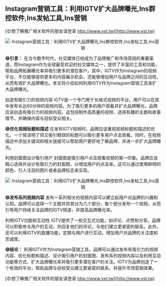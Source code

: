 ## **Instagram营销工具：利用IGTV扩大品牌曝光,Ins群控软件,Ins发帖工具,Ins营销**

[😍想了解推广相关软件的朋友请登录 http://www.vst.tw](http://www.vst.tw)

 <center><img src="https://vst.tw/MP4/tuiguang/png/5.png" alt="Instagram营销工具：利用IGTV扩大品牌曝光,Ins群控软件,Ins发帖工具,Ins营销"></center>

**😄引言：**
在当今数字时代，社交媒体已经成为了品牌推广和市场营销的重要渠道。而Instagram作为全球最受欢迎的社交媒体之一，提供了丰富的工具和功能，帮助品牌拓展曝光率并吸引更多的潜在客户。其中，IGTV作为Instagram的视频平台，不仅能够提供更多的内容展示机会，还能够增加用户与品牌之间的互动性，从而有效扩大品牌曝光。本文将介绍如何利用IGTV作为Instagram营销工具来扩大品牌曝光。

创造有吸引力的视频内容
IGTV是一个专门用于长格式视频的平台，用户可以在其中发布长达60分钟的视频内容。为了吸引更多的用户观看并扩大品牌曝光，品牌应该创造有吸引力的视频内容。这包括制作高质量的视频、选择有趣的主题和故事情节，并确保内容与目标受众相关。

**😄优化视频标题和描述**
在发布IGTV视频时，品牌应该重视视频标题和描述的优化。一个简洁明了但又吸引眼球的标题可以吸引更多用户点击观看。同时，在视频描述中添加关键词和相关链接可以帮助用户更好地了解品牌，并进一步扩大品牌曝光。

利用封面图设计吸引用户
封面图是吸引用户点击观看视频的第一印象。品牌应该精心选择并设计有吸引力的封面图，以增加用户的点击率。这可以通过使用鲜明的颜色、引人注目的图片或者品牌标志来实现。

 <center><img src="https://vst.tw/MP4/tuiguang/png/5.png" alt="Instagram营销工具：利用IGTV扩大品牌曝光,Ins群控软件,Ins发帖工具,Ins营销"></center>

**😄发布系列视频内容**
发布一系列相关的视频内容可以建立起用户对品牌的兴趣和认知。品牌可以选择一个主题并将其分为几个部分，每个部分发布一个视频，从而引导用户持续关注品牌的IGTV频道，并提高品牌曝光率。

利用IGTV功能和互动性
IGTV提供了一些交互式功能，如评论、点赞和分享。品牌可以积极参与用户的互动，并回复他们的评论，与他们建立更紧密的联系。此外，还可以利用IGTV的直播功能，定期与用户进行互动，增加用户对品牌的关注度和忠诚度。

**😄结论：**
利用IGTV作为Instagram营销工具，品牌可以通过发布有吸引力的视频内容、优化标题和描述、设计吸引用户的封面图、发布系列视频内容以及利用互动功能等方式，扩大品牌曝光率并吸引更多潜在客户的关注。IGTV为品牌创造了一个有效的平台，帮助品牌与目标受众建立更紧密的联系，并提升市场营销效果。

[😍想了解推广相关软件的朋友请登录 http://www.vst.tw](http://www.vst.tw)



